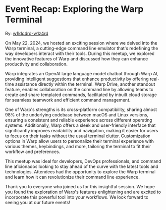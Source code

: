 # Event Recap: Exploring the Warp Terminal

By: [w1ldc4rd-w1z4rd](https://github.com/w1ldc4rd-w1z4rd)

On May 22, 2024, we hosted an exciting session where we delved into the Warp terminal, a cutting-edge command line emulator that's redefining the way developers interact with their tools. During this meetup, we explored the innovative features of Warp and discussed how they can enhance productivity and collaboration.

Warp integrates an OpenAI large language model chatbot through Warp AI, providing intelligent suggestions that enhance productivity by offering real-time assistance directly within the terminal. Warp Drive, another standout feature, enables collaboration on the command line by allowing teams to create and share templated commands, facilitated by inbuilt cloud storage for seamless teamwork and efficient command management.

One of Warp's strengths is its cross-platform compatibility, sharing almost 98% of the underlying codebase between macOS and Linux versions, ensuring a consistent and reliable experience across different operating systems. Additionally, Warp offers a sleek and user-friendly interface that significantly improves readability and navigation, making it easier for users to focus on their tasks without the usual terminal clutter. Customization options in Warp allow users to personalize their terminal experience with various themes, keybindings, and more, tailoring the terminal to fit their workflow and preferences.

This meetup was ideal for developers, DevOps professionals, and command line aficionados looking to stay ahead of the curve with the latest tools and technologies. Attendees had the opportunity to explore the Warp terminal and learn how it can revolutionize their command line experience.

Thank you to everyone who joined us for this insightful session. We hope you found the exploration of Warp's features enlightening and are excited to incorporate this powerful tool into your workflows. We look forward to seeing you at our future events!
